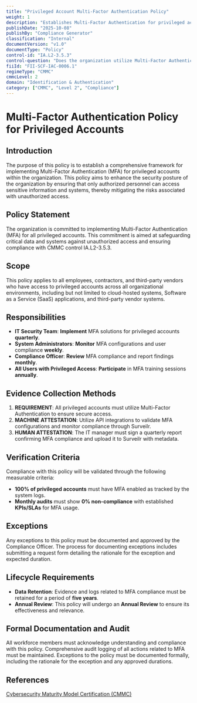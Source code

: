 ```yaml
---
title: "Privileged Account Multi-Factor Authentication Policy"
weight: 1
description: "Establishes Multi-Factor Authentication for privileged accounts to enhance security and ensure compliance with CMMC control IA.L2-3.5.3."
publishDate: "2025-10-08"
publishBy: "Compliance Generator"
classification: "Internal"
documentVersion: "v1.0"
documentType: "Policy"
control-id: "IA.L2-3.5.3"
control-question: "Does the organization utilize Multi-Factor Authentication (MFA) to authenticate network access for privileged accounts?"
fiiId: "FII-SCF-IAC-0006.1"
regimeType: "CMMC"
cmmcLevel: 2
domain: "Identification & Authentication"
category: ["CMMC", "Level 2", "Compliance"]
---
```


# Multi-Factor Authentication Policy for Privileged Accounts

## Introduction
The purpose of this policy is to establish a comprehensive framework for implementing Multi-Factor Authentication (MFA) for privileged accounts within the organization. This policy aims to enhance the security posture of the organization by ensuring that only authorized personnel can access sensitive information and systems, thereby mitigating the risks associated with unauthorized access.

## Policy Statement
The organization is committed to implementing Multi-Factor Authentication (MFA) for all privileged accounts. This commitment is aimed at safeguarding critical data and systems against unauthorized access and ensuring compliance with CMMC control IA.L2-3.5.3.

## Scope
This policy applies to all employees, contractors, and third-party vendors who have access to privileged accounts across all organizational environments, including but not limited to cloud-hosted systems, Software as a Service (SaaS) applications, and third-party vendor systems.

## Responsibilities
- **IT Security Team**: **Implement** MFA solutions for privileged accounts **quarterly**.
- **System Administrators**: **Monitor** MFA configurations and user compliance **weekly**.
- **Compliance Officer**: **Review** MFA compliance and report findings **monthly**.
- **All Users with Privileged Access**: **Participate** in MFA training sessions **annually**.

## Evidence Collection Methods
1. **REQUIREMENT**: All privileged accounts must utilize Multi-Factor Authentication to ensure secure access.
2. **MACHINE ATTESTATION**: Utilize API integrations to validate MFA configurations and monitor compliance through Surveilr.
3. **HUMAN ATTESTATION**: The IT manager must sign a quarterly report confirming MFA compliance and upload it to Surveilr with metadata.

## Verification Criteria
Compliance with this policy will be validated through the following measurable criteria:
- **100% of privileged accounts** must have MFA enabled as tracked by the system logs.
- **Monthly audits** must show **0% non-compliance** with established **KPIs/SLAs** for MFA usage.

## Exceptions
Any exceptions to this policy must be documented and approved by the Compliance Officer. The process for documenting exceptions includes submitting a request form detailing the rationale for the exception and expected duration. 

## Lifecycle Requirements
- **Data Retention**: Evidence and logs related to MFA compliance must be retained for a period of **five years**.
- **Annual Review**: This policy will undergo an **Annual Review** to ensure its effectiveness and relevance.

## Formal Documentation and Audit
All workforce members must acknowledge understanding and compliance with this policy. Comprehensive audit logging of all actions related to MFA must be maintained. Exceptions to the policy must be documented formally, including the rationale for the exception and any approved durations.

## References
[Cybersecurity Maturity Model Certification (CMMC)](https://www.acq.osd.mil/cmmc/)
